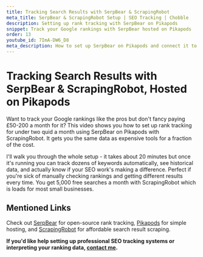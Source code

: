 ```yaml
---
title: Tracking Search Results with SerpBear & ScrapingRobot
meta_title: SerpBear & ScrapingRobot Setup | SEO Tracking | Chobble
description: Setting up rank tracking with SerpBear on Pikapods
snippet: Track your Google rankings with SerpBear hosted on Pikapods
order: 13
youtube_id: 7ImA-DW6_D8
meta_description: How to set up SerpBear on Pikapods and connect it to ScrapingRobot to track your site's rankings on Google search results
---
```


# Tracking Search Results with SerpBear & ScrapingRobot, Hosted on Pikapods

Want to track your Google rankings like the pros but don't fancy paying £50-200 a month for it? This video shows you how to set up rank tracking for under two quid a month using SerpBear on Pikapods with ScrapingRobot. It gets you the same data as expensive tools for a fraction of the cost.

I'll walk you through the whole setup - it takes about 20 minutes but once it's running you can track dozens of keywords automatically, see historical data, and actually know if your SEO work's making a difference. Perfect if you're sick of manually checking rankings and getting different results every time. You get 5,000 free searches a month with ScrapingRobot which is loads for most small businesses.

## Mentioned Links

Check out [SerpBear](https://docs.serpbear.com/) for open-source rank tracking, [Pikapods](https://www.pikapods.com/) for simple hosting, and [ScrapingRobot](https://scrapingrobot.com/) for affordable search result scraping.

**If you'd like help setting up professional SEO tracking systems or interpreting your ranking data, [contact me](/contact/).**